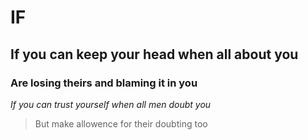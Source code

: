 # IF #
## If you can keep your head when all about you 
### Are losing theirs and blaming it in you 
*If you can trust yourself when all men doubt you*
> But make allowence for their doubting too
